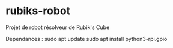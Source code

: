 # rubiks-robot
Projet de robot résolveur de Rubik's Cube

Dépendances :
sudo apt update
sudo apt install python3-rpi.gpio
